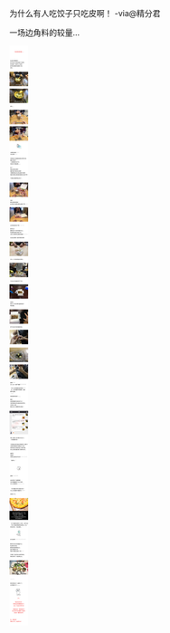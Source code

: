为什么有人吃饺子只吃皮啊！ -via@精分君

一场边角料的较量...

![a51b19f7316141548d425492e53a2a31.jpg](https://raw.githubusercontent.com/wxlzmt/cdn1/master/ext/qw/groups/30084/a51b19f7316141548d425492e53a2a31.jpg)
